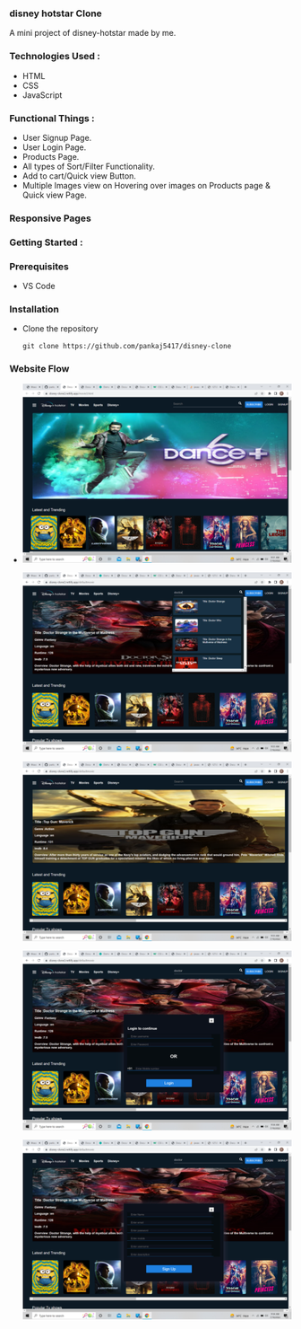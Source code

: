 ### disney hotstar Clone

A mini project of disney-hotstar made by me.

### Technologies Used :
* HTML
* CSS
* JavaScript


### Functional Things :
* User Signup Page.
* User Login Page.
* Products Page.
* All types of Sort/Filter Functionality.
* Add to cart/Quick view Button.
* Multiple Images view on Hovering over images on Products page & Quick view Page.


### Responsive Pages



### Getting Started :


### Prerequisites 
* VS Code


### Installation 
* Clone the repository
    ``` 
    git clone https://github.com/pankaj5417/disney-clone
    ```
### Website Flow

*   
    ![mainpage](https://github.com/pankaj5417/koovs.com/blob/main/Screenshot%20(6975).png?raw=true)
    
   
    ![mainpage3](https://github.com/pankaj5417/koovs.com/blob/main/Screenshot%20(6982).png?raw=true)
    
    
    ![mainpage4](https://github.com/pankaj5417/koovs.com/blob/main/Screenshot%20(6980).png?raw=true)
    
    
    ![mainpage5](https://github.com/pankaj5417/koovs.com/blob/main/Screenshot%20(6983).png?raw=true)
    
    
    ![mainpage6](https://github.com/pankaj5417/koovs.com/blob/main/Screenshot%20(6984).png?raw=true)


